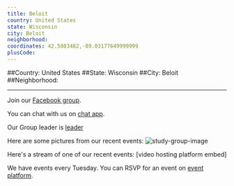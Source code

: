```yaml
---
title: Beloit
country: United States
state: Wisconsin
city: Beloit
neighborhood: 
coordinates: 42.5083482,-89.03177649999999
plusCode:
---
```


##Country: United States
##State: Wisconsin
##City: Beloit
##Neighborhood: 
*****
Join our [Facebook group](https://www.facebook.com/groups/free.code.camp.beloit).

You can chat with us on [chat app]().

Our Group leader is [leader]()

Here are some pictures from our recent events:
![study-group-image]()

Here's a stream of one of our recent events:
[video hosting platform embed]

We have events every Tuesday. You can RSVP for an event on [event platform]().
